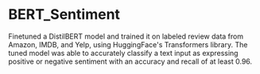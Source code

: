 # BERT_Sentiment
Finetuned a DistilBERT model and trained it on labeled review data from Amazon, IMDB, and Yelp, using HuggingFace's Transformers library. The tuned model was able to accurately classify a text input as expressing positive or negative sentiment with an accuracy and recall of at least 0.96. 
